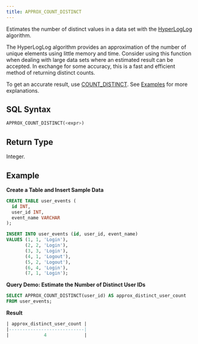 ```yaml
---
title: APPROX_COUNT_DISTINCT
---
```


Estimates the number of distinct values in a data set with the [HyperLogLog](https://en.wikipedia.org/wiki/HyperLogLog) algorithm. 

The HyperLogLog algorithm provides an approximation of the number of unique elements using little memory and time. Consider using this function when dealing with large data sets where an estimated result can be accepted. In exchange for some accuracy, this is a fast and efficient method of returning distinct counts.

To get an accurate result, use [COUNT_DISTINCT](aggregate-count-distinct.md). See [Examples](#examples) for more explanations.

## SQL Syntax

```sql
APPROX_COUNT_DISTINCT(<expr>)
```

## Return Type

Integer.

## Example

**Create a Table and Insert Sample Data**
```sql
CREATE TABLE user_events (
  id INT,
  user_id INT,
  event_name VARCHAR
);

INSERT INTO user_events (id, user_id, event_name)
VALUES (1, 1, 'Login'),
       (2, 2, 'Login'),
       (3, 3, 'Login'),
       (4, 1, 'Logout'),
       (5, 2, 'Logout'),
       (6, 4, 'Login'),
       (7, 1, 'Login');
```

**Query Demo: Estimate the Number of Distinct User IDs**
```sql
SELECT APPROX_COUNT_DISTINCT(user_id) AS approx_distinct_user_count
FROM user_events;
```

**Result**
```sql
| approx_distinct_user_count |
|----------------------------|
|             4              |
```
